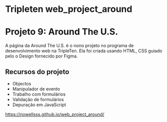 # Tripleten web_project_around

# Projeto 9: Around The U.S.

A página da Around The U.S. é o nono projeto no programa de desenvolvimento web na TripleTen. Ela foi criada usando HTML, CSS guiado pelo o Design fornecido por Figma.

## Recursos do projeto

- Objectos
- Manipulador de evento 
- Trabalho com formulários
- Validação de formulários
- Depuração em JavaScript 


https://nowellsss.github.io/web_project_around/
